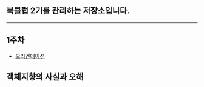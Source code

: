 ## 북클럽 2기를 관리하는 저장소입니다.

---

## 1주차 
- [오리엔테이션](https://www.notion.so/1-e2fe4d3df29c46bb86ecddfab582eca6)

## 객체지향의 사실과 오해
